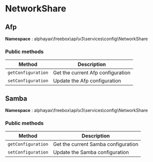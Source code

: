 
# NetworkShare


## Afp

**Namespace**  : alphayax\freebox\api\v3\services\config\NetworkShare

### Public methods

| Method | Description |
|---|---|
| `getConfiguration` | Get the current Afp configuration | 
| `setConfiguration` | Update the Afp configuration | 

## Samba

**Namespace**  : alphayax\freebox\api\v3\services\config\NetworkShare

### Public methods

| Method | Description |
|---|---|
| `getConfiguration` | Get the current Samba configuration | 
| `setConfiguration` | Update the Samba configuration | 
